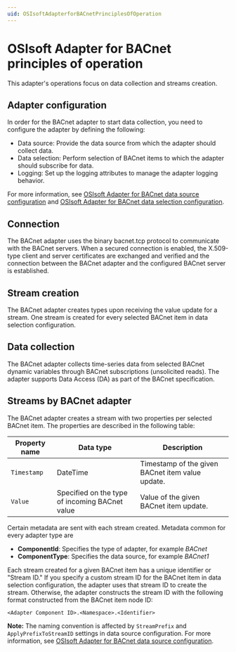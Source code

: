 ```yaml
---
uid: OSIsoftAdapterforBACnetPrinciplesOfOperation
---
```


# OSIsoft Adapter for BACnet principles of operation

This adapter's operations focus on data collection and streams creation. 

## Adapter configuration

In order for the BACnet adapter to start data collection, you need to configure the adapter by defining the following:

- Data source: Provide the data source from which the adapter should collect data.
- Data selection: Perform selection of BACnet items to which the adapter should subscribe for data.
- Logging: Set up the logging attributes to manage the adapter logging behavior.

For more information, see [OSIsoft Adapter for BACnet data source configuration](xref:OSIsoftAdapterforBACnetDataSourceConfiguration) and [OSIsoft Adapter for BACnet data selection configuration](xref:OSIsoftAdapterforBACnetDataSelectionConfiguration). 

## Connection

The BACnet adapter uses the binary bacnet.tcp protocol to communicate with the BACnet servers. When a secured connection is enabled, the X.509-type client and server certificates are exchanged and verified and the connection between the BACnet adapter and the configured BACnet server is established.

## Stream creation

The BACnet adapter creates types upon receiving the value update for a stream. One stream is created for every selected BACnet item in data selection configuration.

## Data collection

The BACnet adapter collects time-series data from selected BACnet dynamic variables through BACnet subscriptions (unsolicited reads). The adapter supports Data Access (DA) as part of the BACnet specification.

## Streams by BACnet adapter

The BACnet adapter creates a stream with two properties per selected BACnet item. The properties are described in the following table:

| Property name | Data type | Description |
|---------------|-----------|-------------|
| `Timestamp`     | DateTime  | Timestamp of the given BACnet item value update. |
| `Value`         | Specified on the type of incoming BACnet value | Value of the given BACnet item update. |

Certain metadata are sent with each stream created. Metadata common for every adapter type are

- **ComponentId**: Specifies the type of adapter, for example _BACnet_
- **ComponentType**: Specifies the data source, for example _BACnet1_

Each stream created for a given BACnet item has a unique identifier or "Stream ID." If you specify a custom stream ID for the BACnet item in data selection configuration, the adapter uses that stream ID to create the stream. Otherwise, the adapter constructs the stream ID with the following format constructed from the BACnet item node ID:

```
<Adapter Component ID>.<Namespace>.<Identifier>
```

**Note:** The naming convention is affected by `StreamPrefix` and `ApplyPrefixToStreamID` settings in data source configuration. For more information, see [OSIsoft Adapter for BACnet data source configuration](xref:OSIsoftAdapterforBACnetDataSourceConfiguration).
